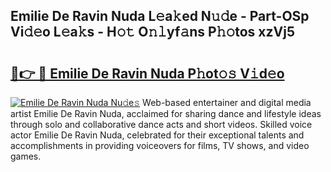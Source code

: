 ## Emilie De Ravin Nuda L𝚎a𝚔ed N𝚞𝚍e - Part-OSp Vi𝚍𝚎o L𝚎a𝚔s - H𝚘𝚝 O𝚗𝚕yf𝚊ns P𝚑𝚘tos xzVj5

# <h2><a href="http://kf8waj.oniu.top/?m=Emilie+De+Ravin+Nuda">🔗👉 🔴 Emilie De Ravin Nuda P𝚑ot𝚘𝚜 V𝚒d𝚎o</a></h2>

[![Emilie De Ravin Nuda Nu𝚍e𝚜](https://i.imgur.com/0qMVB7G.gif)](http://kf8waj.oniu.top/?m=Emilie+De+Ravin+Nuda)
Web-based entertainer and digital media artist Emilie De Ravin Nuda, acclaimed for sharing dance and lifestyle ideas through solo and collaborative dance acts and short videos. Skilled voice actor Emilie De Ravin Nuda, celebrated for their exceptional talents and accomplishments in providing voiceovers for films, TV shows, and video games.  
